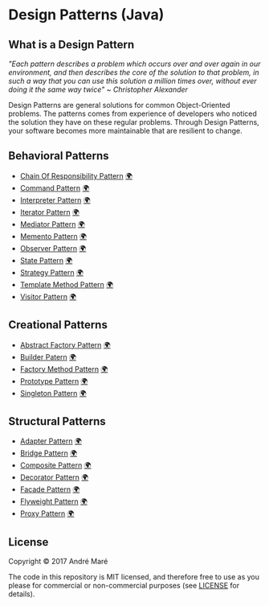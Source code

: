 # Design Patterns (Java)

## What is a Design Pattern
*"Each pattern describes a problem which occurs over and over again in our environment, and then describes the core of the solution to that problem, in such a way that you can use this solution a million times over, without ever doing it the same way twice" ~ Christopher Alexander*

Design Patterns are general solutions for common Object-Oriented problems. The patterns comes from experience of developers who noticed the solution they have on these regular problems. Through Design Patterns, your software becomes more maintainable that are resilient to change.


## Behavioral Patterns
* [Chain Of Responsibility Pattern](https://github.com/Code2Bits/Design-Patterns-Java/tree/master/Behavioral%20Patterns/Chain%20Of%20Responsibility) [:earth_africa:](http://en.wikipedia.org/wiki/Chain_of_responsibility_pattern)
* [Command Pattern](https://github.com/Code2Bits/Design-Patterns-Java/tree/master/Behavioral%20Patterns/Command) [:earth_africa:](http://en.wikipedia.org/wiki/Command_pattern)
* [Interpreter Pattern](https://github.com/Code2Bits/Design-Patterns-Java/tree/master/Behavioral%20Patterns/Interpreter) [:earth_africa:](https://en.wikipedia.org/wiki/Interpreter_pattern)
* [Iterator Pattern](https://github.com/Code2Bits/Design-Patterns-Java/tree/master/Behavioral%20Patterns/Iterator) [:earth_africa:](http://en.wikipedia.org/wiki/Iterator_pattern)
* [Mediator Pattern](https://github.com/Code2Bits/Design-Patterns-Java/tree/master/Behavioral%20Patterns/Mediator) [:earth_africa:](http://en.wikipedia.org/wiki/Mediator_pattern)
* [Memento Pattern](https://github.com/Code2Bits/Design-Patterns-Java/tree/master/Behavioral%20Patterns/Memento) [:earth_africa:](http://en.wikipedia.org/wiki/Memento_pattern)
* [Observer Pattern](https://github.com/Code2Bits/Design-Patterns-Java/tree/master/Behavioral%20Patterns/Observer) [:earth_africa:](http://en.wikipedia.org/wiki/Observer_pattern)
* [State Pattern](https://github.com/Code2Bits/Design-Patterns-Java/tree/master/Behavioral%20Patterns/State) [:earth_africa:](http://en.wikipedia.org/wiki/State_pattern)
* [Strategy Pattern](https://github.com/Code2Bits/Design-Patterns-Java/tree/master/Behavioral%20Patterns/Strategy) [:earth_africa:](http://en.wikipedia.org/wiki/Strategy_pattern)
* [Template Method Pattern](https://github.com/Code2Bits/Design-Patterns-Java/tree/master/Behavioral%20Patterns/Template%20Method) [:earth_africa:](http://en.wikipedia.org/wiki/Template_method_pattern)
* [Visitor Pattern](https://github.com/Code2Bits/Design-Patterns-Java/tree/master/Behavioral%20Patterns/Visitor) [:earth_africa:](http://en.wikipedia.org/wiki/Visitor_pattern)


## Creational Patterns
* [Abstract Factory Pattern](https://github.com/Code2Bits/Design-Patterns-Java/tree/master/Creational%20Patterns/Abstract%20Factory) [:earth_africa:](http://en.wikipedia.org/wiki/Abstract_factory_pattern)
* [Builder Patern](https://github.com/Code2Bits/Design-Patterns-Java/tree/master/Creational%20Patterns/Builder) [:earth_africa:](http://en.wikipedia.org/wiki/Builder_pattern)
* [Factory Method Pattern](https://github.com/Code2Bits/Design-Patterns-Java/tree/master/Creational%20Patterns/Factory%20Method) [:earth_africa:](http://en.wikipedia.org/wiki/Factory_method_pattern)
* [Prototype Pattern](https://github.com/Code2Bits/Design-Patterns-Java/tree/master/Creational%20Patterns/Prototype) [:earth_africa:](http://en.wikipedia.org/wiki/Prototype_pattern)
* [Singleton Pattern](https://github.com/Code2Bits/Design-Patterns-Java/tree/master/Creational%20Patterns/Singleton) [:earth_africa:](http://en.wikipedia.org/wiki/Singleton_pattern) 


## Structural Patterns
* [Adapter Pattern](https://github.com/Code2Bits/Design-Patterns-Java/tree/master/Structural%20Patterns/Adapter) [:earth_africa:](http://en.wikipedia.org/wiki/Adapter_pattern)
* [Bridge Pattern](https://github.com/Code2Bits/Design-Patterns-Java/tree/master/Structural%20Patterns/Bridge) [:earth_africa:](http://en.wikipedia.org/wiki/Bridge_pattern)
* [Composite Pattern](https://github.com/Code2Bits/Design-Patterns-Java/tree/master/Structural%20Patterns/Composite) [:earth_africa:](http://en.wikipedia.org/wiki/Composite_pattern)
* [Decorator Pattern](https://github.com/Code2Bits/Design-Patterns-Java/tree/master/Structural%20Patterns/Decorator) [:earth_africa:](http://en.wikipedia.org/wiki/Decorator_pattern)
* [Facade Pattern](https://github.com/Code2Bits/Design-Patterns-Java/tree/master/Structural%20Patterns/Facade) [:earth_africa:](http://en.wikipedia.org/wiki/Facade_pattern)
* [Flyweight Pattern](https://github.com/Code2Bits/Design-Patterns-Java/tree/master/Structural%20Patterns/Flyweight) [:earth_africa:](https://en.wikipedia.org/wiki/Flyweight_pattern)
* [Proxy Pattern](https://github.com/Code2Bits/Design-Patterns-Java/tree/master/Structural%20Patterns/Proxy) [:earth_africa:](http://en.wikipedia.org/wiki/Proxy_pattern)



## License
Copyright © 2017 André Maré

The code in this repository is MIT licensed, and therefore free to use as you
please for commercial or non-commercial purposes (see [LICENSE](LICENSE) for
details).

